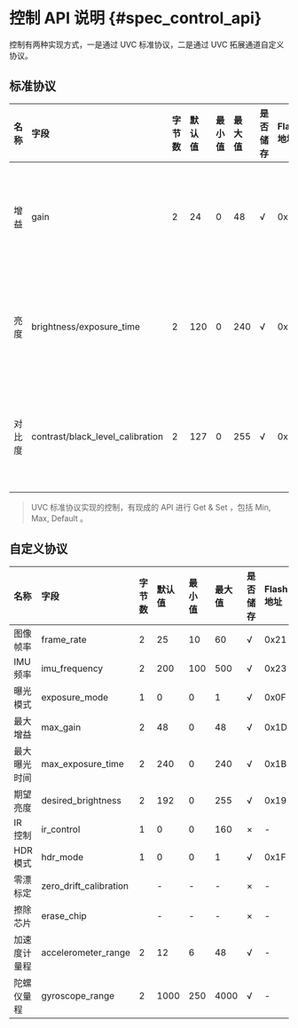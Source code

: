 # 控制 API 说明 {#spec_control_api}

控制有两种实现方式，一是通过 UVC 标准协议，二是通过 UVC 拓展通道自定义协议。

## 标准协议

| 名称 | 字段 | 字节数 | 默认值 | 最小值 | 最大值 | 是否储存 | Flash 地址 | 说明 |
| :----- | :----- | :-------- | :-------- | :-------- | :-------- | :----------- | :----------- | :----- |
| 增益 | gain | 2 | 24 | 0 | 48 | √ | 0x12 | 关闭自动曝光，手动设定的参数 |
| 亮度 | brightness/exposure_time | 2 | 120 | 0 | 240 | √ | 0x14 | 关闭自动曝光，手动设定的参数 |
| 对比度 | contrast/black_level_calibration | 2 | 127 | 0 | 255 | √ | 0x10 | 关闭自动曝光，手动设定的参数 |

> UVC 标准协议实现的控制，有现成的 API 进行 Get & Set ，包括 Min, Max, Default 。

## 自定义协议

| 名称 | 字段 | 字节数 | 默认值 | 最小值 | 最大值 | 是否储存 | Flash 地址 | 所属通道 | 说明 |
| :----- | :----- | :-------- | :-------- | :-------- | :-------- | :----------- | :----------- | :----------- | :----- |
| 图像帧率 | frame_rate | 2 | 25 | 10 | 60 | √ | 0x21 | XU_CAM_CTRL | 步进为5，即有效值为{10,15,20,25,30,35,40,45,50,55,60} |
| IMU 频率 | imu_frequency | 2 | 200 | 100 | 500 | √ | 0x23 | XU_CAM_CTRL | 有效值为{100,200,250,333,500} |
| 曝光模式 | exposure_mode | 1 | 0 | 0 | 1 | √ | 0x0F | XU_CAM_CTRL | 0：开启自动曝光； 1：关闭 |
| 最大增益 | max_gain | 2 | 48 | 0 | 48 | √ | 0x1D | XU_CAM_CTRL | 开始自动曝光，可设定的阈值 |
| 最大曝光时间 | max_exposure_time | 2 | 240 | 0 | 240 | √ | 0x1B | XU_CAM_CTRL | 开始自动曝光，可设定的阈值 |
| 期望亮度 | desired_brightness | 2 | 192 | 0 | 255 | √ | 0x19 | XU_CAM_CTRL | 开始自动曝光，可设定的阈值 |
| IR 控制 | ir_control | 1 | 0 | 0 | 160 | × | - | XU_CAM_CTRL | |
| HDR 模式 | hdr_mode | 1 | 0 | 0 | 1 | √ | 0x1F | XU_CAM_CTRL | 0：10-bit；1：12-bit |
| 零漂标定 | zero_drift_calibration | | - | - | - | × | - | XU_HALF_DUPLEX | |
| 擦除芯片 | erase_chip | | - | - | - | × | - | XU_HALF_DUPLEX | |
| 加速度计量程 | accelerometer_range | 2 | 12 | 6 | 48 | √ | - | XU_CAM_CTRL | 0x0100 | |
| 陀螺仪量程 | gyroscope_range | 2 | 1000 | 250 | 4000 | √ | - | XU_CAM_CTRL | 0x0100 | |
